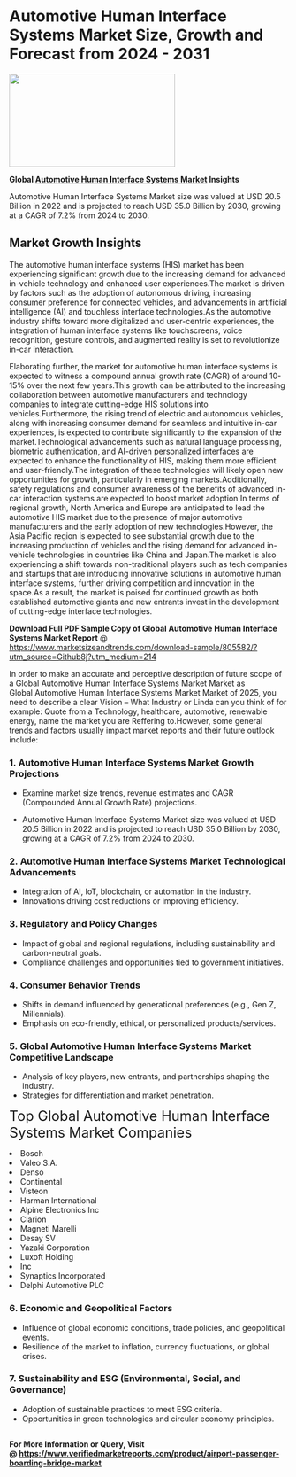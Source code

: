 <H1>Automotive Human Interface Systems Market Size, Growth and Forecast from 2024 - 2031</H1><img class="aligncenter size-medium wp-image-584254" src="https://thirdeyenews.in/wp-content/uploads/2024/09/Global-Market-Research-300x168.jpeg" alt="" width="300" height="168" /><p><strong>Global&nbsp;<a href="https://www.marketsizeandtrends.com/download-sample/805582/?utm_source=Github8j?utm_medium=214">Automotive Human Interface Systems Market</a> Insights</strong></p><p>Automotive Human Interface Systems Market size was valued at USD 20.5 Billion in 2022 and is projected to reach USD 35.0 Billion by 2030, growing at a CAGR of 7.2% from 2024 to 2030.</p><p><h2>Market Growth Insights</h2> <p>The automotive human interface systems (HIS) market has been experiencing significant growth due to the increasing demand for advanced in-vehicle technology and enhanced user experiences.The market is driven by factors such as the adoption of autonomous driving, increasing consumer preference for connected vehicles, and advancements in artificial intelligence (AI) and touchless interface technologies.As the automotive industry shifts toward more digitalized and user-centric experiences, the integration of human interface systems like touchscreens, voice recognition, gesture controls, and augmented reality is set to revolutionize in-car interaction.</p> <p></p> <p>Elaborating further, the market for automotive human interface systems is expected to witness a compound annual growth rate (CAGR) of around 10-15% over the next few years.This growth can be attributed to the increasing collaboration between automotive manufacturers and technology companies to integrate cutting-edge HIS solutions into vehicles.Furthermore, the rising trend of electric and autonomous vehicles, along with increasing consumer demand for seamless and intuitive in-car experiences, is expected to contribute significantly to the expansion of the market.Technological advancements such as natural language processing, biometric authentication, and AI-driven personalized interfaces are expected to enhance the functionality of HIS, making them more efficient and user-friendly.The integration of these technologies will likely open new opportunities for growth, particularly in emerging markets.Additionally, safety regulations and consumer awareness of the benefits of advanced in-car interaction systems are expected to boost market adoption.In terms of regional growth, North America and Europe are anticipated to lead the automotive HIS market due to the presence of major automotive manufacturers and the early adoption of new technologies.However, the Asia Pacific region is expected to see substantial growth due to the increasing production of vehicles and the rising demand for advanced in-vehicle technologies in countries like China and Japan.The market is also experiencing a shift towards non-traditional players such as tech companies and startups that are introducing innovative solutions in automotive human interface systems, further driving competition and innovation in the space.As a result, the market is poised for continued growth as both established automotive giants and new entrants invest in the development of cutting-edge interface technologies.</p> <p></p><p><span class=""><strong>Download Full PDF Sample Copy of Global Automotive Human Interface Systems Market Report</strong> @ <a href="https://www.marketsizeandtrends.com/download-sample/805582/?utm_source=Github8j?utm_medium=214" target="_blank">https://www.marketsizeandtrends.com/download-sample/805582/?utm_source=Github8j?utm_medium=214</a></span></p><p>In order to make an accurate and perceptive description of future scope of a Global&nbsp;Automotive Human Interface Systems Market Market as Global&nbsp;Automotive Human Interface Systems Market Market of 2025, you need to describe a clear Vision &ndash; What Industry or Linda can you think of for example: Quote from a Technology, healthcare, automotive, renewable energy, name the market you are Reffering to.However, some general trends and factors usually impact market reports and their future outlook include:</p><h3>1.&nbsp;<strong>Automotive Human Interface Systems Market Growth Projections</strong></h3><ul><li>Examine market size trends, revenue estimates and CAGR (Compounded Annual Growth Rate) projections.</li><li><p>Automotive Human Interface Systems Market size was valued at USD 20.5 Billion in 2022 and is projected to reach USD 35.0 Billion by 2030, growing at a CAGR of 7.2% from 2024 to 2030.</p></li></ul><h3>2.&nbsp;<strong>Automotive Human Interface Systems Market Technological Advancements</strong></h3><ul><li>Integration of AI, IoT, blockchain, or automation in the industry.</li><li>Innovations driving cost reductions or improving efficiency.</li></ul><h3>3.&nbsp;<strong>Regulatory and Policy Changes</strong></h3><ul><li>Impact of global and regional regulations, including sustainability and carbon-neutral goals.</li><li>Compliance challenges and opportunities tied to government initiatives.</li></ul><h3>4.&nbsp;<strong>Consumer Behavior Trends</strong></h3><ul><li>Shifts in demand influenced by generational preferences (e.g., Gen Z, Millennials).</li><li>Emphasis on eco-friendly, ethical, or personalized products/services.</li></ul><h3>5.&nbsp;<strong>Global Automotive Human Interface Systems Market Competitive Landscape</strong></h3><ul><li>Analysis of key players, new entrants, and partnerships shaping the industry.</li><li>Strategies for differentiation and market penetration.</li></ul><p data-pm-slice="1 1 []"><span style="color: inherit; font-family: inherit; font-size: 25px;">Top Global Automotive Human Interface Systems Market Companies</span></p><div class="" data-test-id=""><p><li>Bosch</li><li> Valeo S.A.</li><li> Denso</li><li> Continental</li><li> Visteon</li><li> Harman International</li><li> Alpine Electronics Inc</li><li> Clarion</li><li> Magneti Marelli</li><li> Desay SV</li><li> Yazaki Corporation</li><li> Luxoft Holding</li><li> Inc</li><li> Synaptics Incorporated</li><li> Delphi Automotive PLC</li></p></div><h3>6.&nbsp;<strong>Economic and Geopolitical Factors</strong></h3><ul><li>Influence of global economic conditions, trade policies, and geopolitical events.</li><li>Resilience of the market to inflation, currency fluctuations, or global crises.</li></ul><h3>7.&nbsp;<strong>Sustainability and ESG (Environmental, Social, and Governance)</strong></h3><ul><li>Adoption of sustainable practices to meet ESG criteria.</li><li>Opportunities in green technologies and circular economy principles.</li></ul><h2><strong style="font-size: 14px;">For More Information or Query, Visit @&nbsp;</strong><a style="background-color: #ffffff; font-size: 14px;" href="https://www.marketsizeandtrends.com/report/automotive-human-interface-systems-market/" target="_blank">https://www.verifiedmarketreports.com/product/airport-passenger-boarding-bridge-market</a></h2>